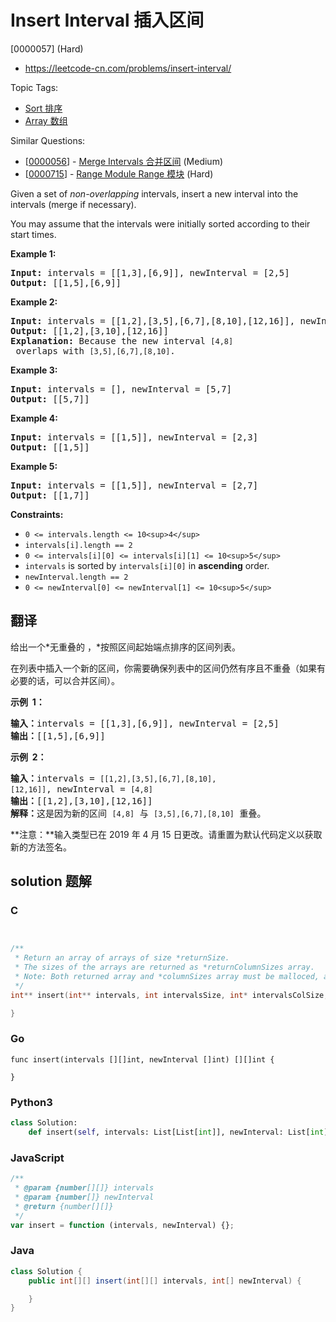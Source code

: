 # Insert Interval 插入区间

[0000057] (Hard)

- https://leetcode-cn.com/problems/insert-interval/

Topic Tags:

- [Sort 排序](https://leetcode-cn.com/tag/sort/)
- [Array 数组](https://leetcode-cn.com/tag/array/)

Similar Questions:

- [[0000056](https://leetcode-cn.com/problems/merge-intervals/)] - [Merge Intervals 合并区间](./0000056.merge-intervals.md) (Medium)
- [[0000715](https://leetcode-cn.com/problems/range-module/)] - [Range Module Range 模块](./0000715.range-module.md) (Hard)

Given a set of _non-overlapping_ intervals, insert a new interval into the intervals (merge if necessary).

You may assume that the intervals were initially sorted according to their start times.

**Example 1:**

<pre><strong>Input:</strong> intervals = [[1,3],[6,9]], newInterval = [2,5]
<strong>Output:</strong> [[1,5],[6,9]]
</pre>

**Example 2:**

<pre><strong>Input:</strong> intervals = [[1,2],[3,5],[6,7],[8,10],[12,16]], newInterval = [4,8]
<strong>Output:</strong> [[1,2],[3,10],[12,16]]
<strong>Explanation:</strong> Because the new interval <code>[4,8]</code> overlaps with <code>[3,5],[6,7],[8,10]</code>.</pre>

**Example 3:**

<pre><strong>Input:</strong> intervals = [], newInterval = [5,7]
<strong>Output:</strong> [[5,7]]
</pre>

**Example 4:**

<pre><strong>Input:</strong> intervals = [[1,5]], newInterval = [2,3]
<strong>Output:</strong> [[1,5]]
</pre>

**Example 5:**

<pre><strong>Input:</strong> intervals = [[1,5]], newInterval = [2,7]
<strong>Output:</strong> [[1,7]]
</pre>

**Constraints:**

- `0 <= intervals.length <= 10<sup>4</sup>`
- `intervals[i].length == 2`
- `0 <= intervals[i][0] <= intervals[i][1] <= 10<sup>5</sup>`
- `intervals` is sorted by `intervals[i][0]` in **ascending** order.
- `newInterval.length == 2`
- `0 <= newInterval[0] <= newInterval[1] <= 10<sup>5</sup>`

## 翻译

给出一个*无重叠的 ，*按照区间起始端点排序的区间列表。

在列表中插入一个新的区间，你需要确保列表中的区间仍然有序且不重叠（如果有必要的话，可以合并区间）。

**示例  1：**

<pre><strong>输入：</strong>intervals = [[1,3],[6,9]], newInterval = [2,5]
<strong>输出：</strong>[[1,5],[6,9]]
</pre>

**示例  2：**

<pre><strong>输入：</strong>intervals = <code>[[1,2],[3,5],[6,7],[8,10],[12,16]]</code>, newInterval = <code>[4,8]</code>
<strong>输出：</strong>[[1,2],[3,10],[12,16]]
<strong>解释：</strong>这是因为新的区间 <code>[4,8]</code> 与 <code>[3,5],[6,7],[8,10]</code>&nbsp;重叠。
</pre>

**注意：**输入类型已在 2019 年 4 月 15 日更改。请重置为默认代码定义以获取新的方法签名。

## solution 题解

### C

```c


/**
 * Return an array of arrays of size *returnSize.
 * The sizes of the arrays are returned as *returnColumnSizes array.
 * Note: Both returned array and *columnSizes array must be malloced, assume caller calls free().
 */
int** insert(int** intervals, int intervalsSize, int* intervalsColSize, int* newInterval, int newIntervalSize, int* returnSize, int** returnColumnSizes){

}
```

### Go

```golang
func insert(intervals [][]int, newInterval []int) [][]int {

}
```

### Python3

```python
class Solution:
    def insert(self, intervals: List[List[int]], newInterval: List[int]) -> List[List[int]]:
```

### JavaScript

```javascript
/**
 * @param {number[][]} intervals
 * @param {number[]} newInterval
 * @return {number[][]}
 */
var insert = function (intervals, newInterval) {};
```

### Java

```java
class Solution {
    public int[][] insert(int[][] intervals, int[] newInterval) {

    }
}
```
